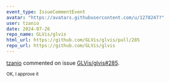 ```yaml
---
event_type: IssueCommentEvent
avatar: "https://avatars.githubusercontent.com/u/1278247?"
user: tzanio
date: 2024-07-26
repo_name: GLVis/glvis
html_url: https://github.com/GLVis/glvis/pull/285
repo_url: https://github.com/GLVis/glvis
---
```


<a href='https://github.com/tzanio' target='_blank'>tzanio</a> commented on issue <a href='https://github.com/GLVis/glvis/pull/285' target='_blank'>GLVis/glvis#285</a>.

<small>OK, I approve it 